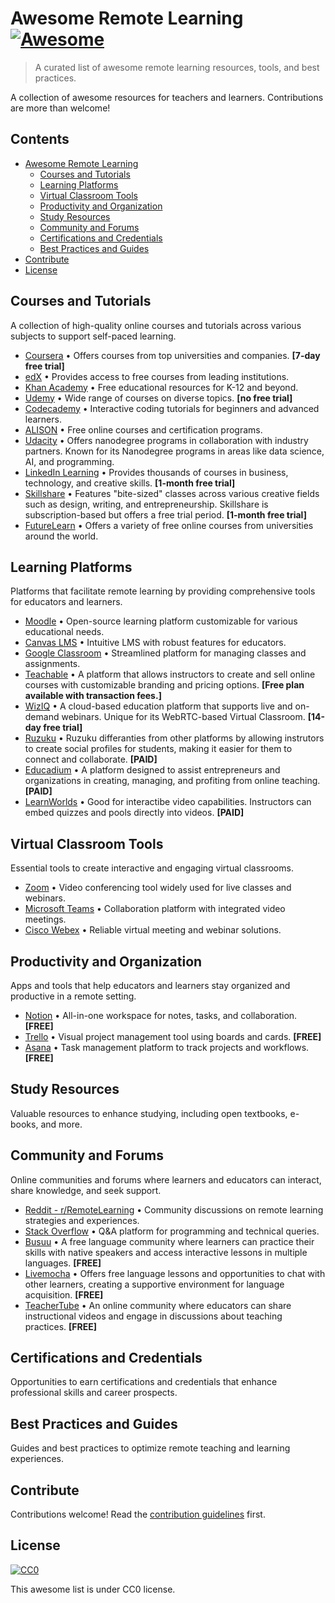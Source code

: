 # Awesome Remote Learning [![Awesome](https://awesome.re/badge.svg)](https://awesome.re)

> A curated list of awesome remote learning resources, tools, and best practices.

A collection of awesome resources for teachers and learners. Contributions are more than welcome!


## Contents

- [Awesome Remote Learning](#)
  - [Courses and Tutorials](#courses-and-tutorials)
  - [Learning Platforms](#learning-platforms)
  - [Virtual Classroom Tools](#virtual-classroom-tools)
  - [Productivity and Organization](#productivity-and-organization)
  - [Study Resources](#study-resources)
  - [Community and Forums](#community-and-forums)
  - [Certifications and Credentials](#certifications-and-credentials)
  - [Best Practices and Guides](#best-practices-and-guides)
- [Contribute](#contribute)
- [License](#license)


## Courses and Tutorials

A collection of high-quality online courses and tutorials across various subjects to support self-paced learning.

- [Coursera](https://www.coursera.org/) • Offers courses from top universities and companies. **[7-day free trial]**
- [edX](https://www.edx.org/) • Provides access to free courses from leading institutions.
- [Khan Academy](https://www.khanacademy.org/) • Free educational resources for K-12 and beyond.
- [Udemy](https://www.udemy.com/) • Wide range of courses on diverse topics. **[no free trial]**
- [Codecademy](https://www.codecademy.com/) • Interactive coding tutorials for beginners and advanced learners.
- [ALISON](https://alison.com/) • Free online courses and certification programs.
- [Udacity](https://www.udacity.com/) • Offers nanodegree programs in collaboration with industry partners. Known for its Nanodegree programs in areas like data science, AI, and programming.
- [LinkedIn Learning](https://www.linkedin.com/learning/) • Provides thousands of courses in business, technology, and creative skills. **[1-month free trial]**
- [Skillshare](https://www.skillshare.com/) • Features "bite-sized" classes across various creative fields such as design, writing, and entrepreneurship. Skillshare is subscription-based but offers a free trial period. **[1-month free trial]**
- [FutureLearn](https://www.futurelearn.com/) • Offers a variety of free online courses from universities around the world.

## Learning Platforms

Platforms that facilitate remote learning by providing comprehensive tools for educators and learners.

- [Moodle](https://moodle.org/) • Open-source learning platform customizable for various educational needs.
- [Canvas LMS](https://www.instructure.com/canvas/) • Intuitive LMS with robust features for educators.
- [Google Classroom](https://edu.google.com/products/classroom/) • Streamlined platform for managing classes and assignments.
- [Teachable](https://teachable.com/) • A platform that allows instructors to create and sell online courses with customizable branding and pricing options. **[Free plan available with transaction fees.]**
- [WizIQ](https://www.wiziq.com/) • A cloud-based education platform that supports live and on-demand webinars. Unique for its WebRTC-based Virtual Classroom. **[14-day free trial]**
- [Ruzuku](https://www.ruzuku.com/) • Ruzuku differanties from other platforms by allowing instrutors to create social profiles for students, making it easier for them to connect and collaborate. **[PAID]**
- [Educadium](https://www.educadium.com/) • A platform designed to assist entrepreneurs and organizations in creating, managing, and profiting from online teaching. **[PAID]**
- [LearnWorlds](https://www.learnworlds.com/) • Good for interactibe video capabilities. Instructors can embed quizzes and pools directly into videos. **[PAID]**

## Virtual Classroom Tools

Essential tools to create interactive and engaging virtual classrooms.

- [Zoom](https://zoom.us/) • Video conferencing tool widely used for live classes and webinars.
- [Microsoft Teams](https://www.microsoft.com/en/microsoft-teams/group-chat-software) • Collaboration platform with integrated video meetings.
- [Cisco Webex](https://www.webex.com/) • Reliable virtual meeting and webinar solutions.

## Productivity and Organization

Apps and tools that help educators and learners stay organized and productive in a remote setting.

- [Notion](https://www.notion.so/) • All-in-one workspace for notes, tasks, and collaboration. **[FREE]**
- [Trello](https://trello.com/) • Visual project management tool using boards and cards. **[FREE]**
- [Asana](https://asana.com/) • Task management platform to track projects and workflows. **[FREE]**

## Study Resources

Valuable resources to enhance studying, including open textbooks, e-books, and more.


## Community and Forums

Online communities and forums where learners and educators can interact, share knowledge, and seek support.

- [Reddit - r/RemoteLearning](https://www.reddit.com/r/RemoteLearning/) • Community discussions on remote learning strategies and experiences.
- [Stack Overflow](https://stackoverflow.com/) • Q&A platform for programming and technical queries.
- [Busuu](https://www.busuu.com/) • A free language community where learners can practice their skills with native speakers and access interactive lessons in multiple languages. **[FREE]**
- [Livemocha](https://www.livemochas.com/) • Offers free language lessons and opportunities to chat with other learners, creating a supportive environment for language acquisition. **[FREE]**
- [TeacherTube](https://www.teachertube.com/) • An online community where educators can share instructional videos and engage in discussions about teaching practices. **[FREE]**

## Certifications and Credentials

Opportunities to earn certifications and credentials that enhance professional skills and career prospects.


## Best Practices and Guides

Guides and best practices to optimize remote teaching and learning experiences.


## Contribute

Contributions welcome! Read the [contribution guidelines](contributing.md) first.

## License

[![CC0](https://licensebuttons.net/p/zero/1.0/88x31.png)](https://creativecommons.org/publicdomain/zero/1.0/)

This awesome list is under CC0 license.
